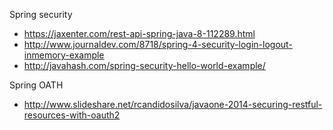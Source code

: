 Spring security
* https://jaxenter.com/rest-api-spring-java-8-112289.html
* http://www.journaldev.com/8718/spring-4-security-login-logout-inmemory-example
* http://javahash.com/spring-security-hello-world-example/

Spring OATH
* http://www.slideshare.net/rcandidosilva/javaone-2014-securing-restful-resources-with-oauth2
